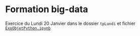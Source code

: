 # Formation big-data
Exercice du Lundi 20 Janvier dans le dossier `tpLundi` et fichier [`ExoObjetPython.ipynb`](/tpLundi/ExoObjetPython.ipynb)
